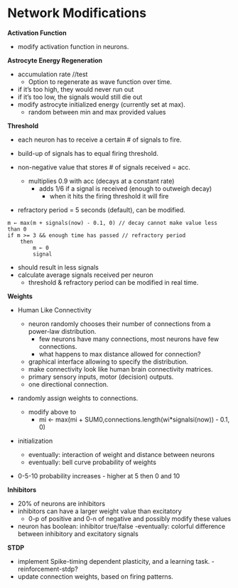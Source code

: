  # Network Modifications

**Activation Function**
- modify activation function in neurons.


**Astrocyte Energy Regeneration**

- accumulation rate //test
  - Option to regenerate as wave function over time.
- if it’s too high, they would never run out
- if it’s too low, the signals would still die out
- modify astrocyte initialized energy (currently set at max).
  - random between min and max provided values

**Threshold**

- each neuron has to receive a certain # of signals to fire.
- build-up of signals has to equal firing threshold.
- non-negative value that stores # of signals received = acc.
  - multiplies 0.9 with acc (decays at a constant rate)
    - adds 1/6 if a signal is received (enough to outweigh decay)
      - when it hits the firing threshold it will fire

- refractory period = 5 seconds (default), can be modified.	

```
m ← max(m + signals(now) - 0.1, 0) // decay cannot make value less than 0
if m >= 3 && enough time has passed // refractory period
	then
		m ← 0
		signal
```

- should result in less signals
- calculate average signals received per neuron
  - threshold & refractory period can be modified in real time.

**Weights**

- Human Like Connectivity
  - neuron randomly chooses their number of connections from a power-law distribution.
    - few neurons have many connections, most neurons have few connections.
    - what happens to max distance allowed for connection?
  - graphical interface allowing to specify the distribution.
  - make connectivity look like human brain connectivity matrices.
  - primary sensory inputs, motor (decision) outputs.
  - one directional connection.   

- randomly assign weights to connections.
  - modify above to
    - mi ← max(mi + SUM0,connections.length(wi*signalsi(now)) - 0.1, 0)
	
- initialization
  - eventually: interaction of weight and distance between neurons
  - eventually: bell curve probability of weights 
- 0-5-10 probability increases - higher at 5 then 0 and 10

**Inhibitors**

- 20% of neurons are inhibitors
- inhibitors can have a larger weight value than excitatory
  - 0-p of positive and 0-n of negative and possibly modify these values
- neuron has boolean: inhibitor true/false
  -eventually: colorful difference between inhibitory and excitatory signals

**STDP**

- implement Spike-timing dependent plasticity, and a learning task. -reinforcement-stdp?
- update connection weights, based on firing patterns.